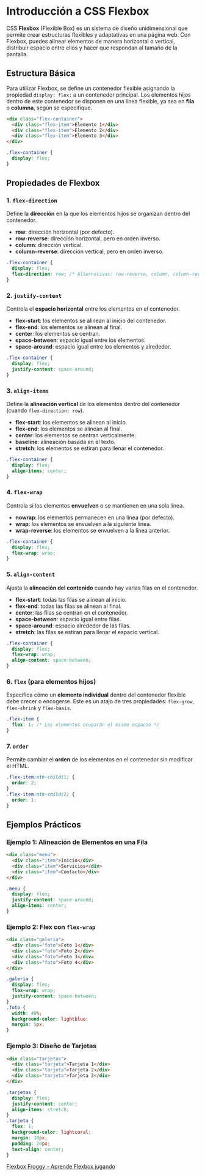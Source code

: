 # Introducción a CSS Flexbox

CSS **Flexbox** (Flexible Box) es un sistema de diseño unidimensional que permite crear estructuras flexibles y adaptativas en una página web. Con Flexbox, puedes alinear elementos de manera horizontal o vertical, distribuir espacio entre ellos y hacer que respondan al tamaño de la pantalla.

## Estructura Básica

Para utilizar Flexbox, se define un contenedor flexible asignando la propiedad `display: flex;` a un contenedor principal. Los elementos hijos dentro de este contenedor se disponen en una línea flexible, ya sea en **fila** o **columna**, según se especifique.

```html
<div class="flex-container">
  <div class="flex-item">Elemento 1</div>
  <div class="flex-item">Elemento 2</div>
  <div class="flex-item">Elemento 3</div>
</div>
```

```css
.flex-container {
  display: flex;
}
```

## Propiedades de Flexbox

### 1. `flex-direction`
Define la **dirección** en la que los elementos hijos se organizan dentro del contenedor.

- **row**: dirección horizontal (por defecto).
- **row-reverse**: dirección horizontal, pero en orden inverso.
- **column**: dirección vertical.
- **column-reverse**: dirección vertical, pero en orden inverso.

```css
.flex-container {
  display: flex;
  flex-direction: row; /* Alternativas: row-reverse, column, column-reverse */
}
```

### 2. `justify-content`
Controla el **espacio horizontal** entre los elementos en el contenedor.

- **flex-start**: los elementos se alinean al inicio del contenedor.
- **flex-end**: los elementos se alinean al final.
- **center**: los elementos se centran.
- **space-between**: espacio igual entre los elementos.
- **space-around**: espacio igual entre los elementos y alrededor.

```css
.flex-container {
  display: flex;
  justify-content: space-around;
}
```

### 3. `align-items`
Define la **alineación vertical** de los elementos dentro del contenedor (cuando `flex-direction: row`).

- **flex-start**: los elementos se alinean al inicio.
- **flex-end**: los elementos se alinean al final.
- **center**: los elementos se centran verticalmente.
- **baseline**: alineación basada en el texto.
- **stretch**: los elementos se estiran para llenar el contenedor.

```css
.flex-container {
  display: flex;
  align-items: center;
}
```

### 4. `flex-wrap`
Controla si los elementos **envuelven** o se mantienen en una sola línea.

- **nowrap**: los elementos permanecen en una línea (por defecto).
- **wrap**: los elementos se envuelven a la siguiente línea.
- **wrap-reverse**: los elementos se envuelven a la línea anterior.

```css
.flex-container {
  display: flex;
  flex-wrap: wrap;
}
```

### 5. `align-content`
Ajusta la **alineación del contenido** cuando hay varias filas en el contenedor.

- **flex-start**: todas las filas se alinean al inicio.
- **flex-end**: todas las filas se alinean al final.
- **center**: las filas se centran en el contenedor.
- **space-between**: espacio igual entre filas.
- **space-around**: espacio alrededor de las filas.
- **stretch**: las filas se estiran para llenar el espacio vertical.

```css
.flex-container {
  display: flex;
  flex-wrap: wrap;
  align-content: space-between;
}
```

### 6. `flex` (para elementos hijos)
Especifica cómo un **elemento individual** dentro del contenedor flexible debe crecer o encogerse. Este es un atajo de tres propiedades: `flex-grow`, `flex-shrink` y `flex-basis`.

```css
.flex-item {
  flex: 1; /* Los elementos ocuparán el mismo espacio */
}
```

### 7. `order`
Permite cambiar el **orden** de los elementos en el contenedor sin modificar el HTML.

```css
.flex-item:nth-child(1) {
  order: 2;
}
.flex-item:nth-child(2) {
  order: 1;
}
```

## Ejemplos Prácticos

### Ejemplo 1: Alineación de Elementos en una Fila

```html
<div class="menu">
  <div class="item">Inicio</div>
  <div class="item">Servicios</div>
  <div class="item">Contacto</div>
</div>
```

```css
.menu {
  display: flex;
  justify-content: space-around;
  align-items: center;
}
```

### Ejemplo 2: Flex con `flex-wrap`

```html
<div class="galeria">
  <div class="foto">Foto 1</div>
  <div class="foto">Foto 2</div>
  <div class="foto">Foto 3</div>
  <div class="foto">Foto 4</div>
</div>
```

```css
.galeria {
  display: flex;
  flex-wrap: wrap;
  justify-content: space-between;
}
.foto {
  width: 48%;
  background-color: lightblue;
  margin: 5px;
}
```

### Ejemplo 3: Diseño de Tarjetas

```html
<div class="tarjetas">
  <div class="tarjeta">Tarjeta 1</div>
  <div class="tarjeta">Tarjeta 2</div>
  <div class="tarjeta">Tarjeta 3</div>
</div>
```

```css
.tarjetas {
  display: flex;
  justify-content: center;
  align-items: stretch;
}
.tarjeta {
  flex: 1;
  background-color: lightcoral;
  margin: 10px;
  padding: 20px;
  text-align: center;
}
```

[Flexbox Froggy - Aprende Flexbox jugando](https://flexboxfroggy.com/#es)
